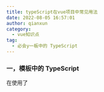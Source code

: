 ```yaml
---
title: typeScript在vue项目中常见用法
date: 2022-08-05 16:57:01
author: qianxun
category: 
  - vue知识点
tag: 
  - 必会y一板中的 TypeScript
---
```




###  一，模板中的 TypeScript


在使用了 <script lang="ts"> 或 <script setup lang="ts"> 后，<template> 在绑定表达式中也支持 TypeScript。

```vue
<script setup lang="ts">
let x: string | number = 1
</script>

<template>
  <!-- 出错，因为 x 可能是字符串 -->
  {{ x.toFixed(2) }}
</template>
```

可以使用联合类型强制转换解决此问题：

```vue
<script setup lang="ts">
let x: string | number = 1
</script>

<template>
  {{ (x as number).toFixed(2) }}
</template>
```



###  二，为组件的prop标注类型

**2.1当使用 `<script setup>` 时，这个 `defineProps()` 宏函数支持从它的参数中推导类型**

```vue
<script setup lang="ts">
const props = defineProps({
  foo: { type: String, required: true },
  bar: Number
})

props.foo // string
props.bar // number | undefined
</script>
```

这被称之为**“运行时声明**”，因为传递给 `defineProps()` 的参数会作为运行时的 `props` 选项使用。



**2.2  然而，通过泛型参数来定义 prop 的类型通常更直接：**

```vue
<script setup lang="ts">
const props = defineProps<{
  foo: string
  bar?: number
}>()
</script>
```

这被称之为“基于类型的声明”。编译器会尽可能地尝试根据类型参数推导出等价的运行时选项。

我们也可以将 prop 的类型移入一个单独的接口中：

```vue
<script setup lang="ts">
interface Props {
  foo: string
  bar?: number
}

const props = defineProps<Props>()
</script>
```
**2.3  Prop 默认值** 

当使用基于类型的声明时，我们失去了对 prop 定义默认值的能力。这可以通过目前实验性的[响应性语法糖](https://staging-cn.vuejs.org/guide/extras/reactivity-transform.html#reactive-props-destructure)来解决：

```vue
<script setup lang="ts">
interface Props {
  foo: string
  bar?: number
}

// 对 defineProps() 的响应性解构
// 默认值会被编译为等价的运行时选项
const { foo, bar = 100 } = defineProps<Props>()
</script>
```



###  二，为组件的 emit 标注类型

在 <script setup> 中，emit 函数的类型标注可以通过运行时声明或类型声明进行

```vue
<script setup lang="ts">
// 运行时
const emit = defineEmits(['change', 'update'])

// 基于类型
const emit = defineEmits<{
  (e: 'change', id: number): void
  (e: 'update', value: string): void
}>()
</script>
```

这个类型参数应该是一个带[调用签名](https://www.typescriptlang.org/docs/handbook/2/functions.html#call-signatures)的类型字面量。这个类型字面量的类型就是返回的 `emit` 函数的类型。我们可以看到，基于类型的声明使我们可以对所触发事件的类型进行更细粒度的控制。

